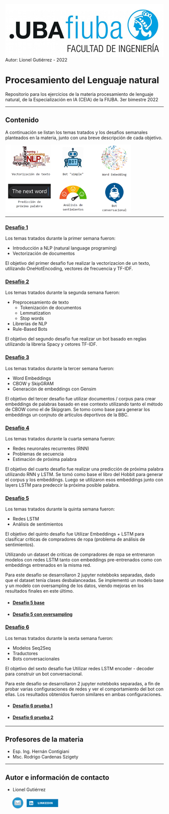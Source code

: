 <img src="images/logoFIUBA.jpg" width="700" align="center">
<BR>
Autor: Lionel Gutiérrez - 2022

#  Procesamiento del Lenguaje natural
Repositorio para los ejercicios de la materia procesamiento de lenguaje natural, de la Especialización en IA (CEIA) de la FIUBA. 3er bimestre 2022

---

## Contenido

A continuación se listan los temas tratados y los desafios semanales planteados en la materia, junto con una breve descripción de cada objetivo.

<img src="images/desafios.png" width="400" align="center">

--------------------


### [Desafío 1](Desafio%201/Desafio_1.ipynb)

Los temas tratados durante la primer semana fueron:

* Introducción a NLP (natural language programing)
* Vectorización de documentos

El objetivo del primer desafio fue realizar la vectorizacion de un texto, utilizando OneHotEncoding, vectores de frecuencia y TF-IDF.

### [Desafío 2](Desafio%202/Desafio_2.ipynb)

Los temas tratados durante la segunda semana fueron:

* Preprocesamiento de texto
    * Tokenización de documentos
    * Lemmatization
    * Stop words
* Librerías de NLP 
* Rule-Based Bots

El objetivo del segundo desafio fue realizar un bot basado en reglas utilizando la libreria Spacy y cetores TF-IDF.


### [Desafío 3](Desafio%203/Desafio_3.ipynb)

Los temas tratados durante la tercer semana fueron:

* Word Embeddings
* CBOW y SkipGRAM
* Generación de embeddings con Gensim

El objetivo del tercer desafio fue utilizar documentos / corpus para crear embeddings de palabras basado en ese contexto utilizando tanto el método de CBOW como el de Skipgram. Se tomo como base para generar los embeddings un conjnuto de artículos deportivos de la BBC.

### [Desafío 4](Desafio%204/Desafio_4.ipynb)

Los temas tratados durante la cuarta semana fueron:

* Redes neuronales recurrentes (RNN)
* Problemas de secuencia
* Estimación de próxima palabra

El objetivo del cuarto desafio fue realizar una predicción de próxima palabra utilizando RNN y LSTM. Se tomó como base el libro del Hobbit para generar el corpus y los embeddings. Luego se utilizaron esos embeddings junto con layers LSTM para predeccir la próxima posible palabra.

### [Desafío 5](Desafio%205/Desafio_5.ipynb)

Los temas tratados durante la quinta semana fueron:

* Redes LSTM
* Análisis de sentimientos

El objetivo del quinto desafio fue Utilizar Embeddings +
LSTM para clasificar críticas de compradores de ropa (problema de análisis de sentimientos).

Utilizando un dataset de criticas de compradores de ropa se entrenaron modelos con redes LSTM tanto con embeddings pre-entrenados como con embeddings entrenados en la misma red.

Para este desafio se desarrollaron 2 jupyter notebboks separadas, dado que el dataset tenía clases desbalanceadas. Se implementó un modelo base y un modelo con oversampling de los datos, viendo mejoras en los resultados finales en este último.

* #### [Desafío 5 base](Desafio%205/Desafio_5.ipynb)
* #### [Desafío 5 con oversampling](Desafio%205/Desafio_5_oversampling.ipynb)

### [Desafío 6](Desafio%206/Desafio_6.ipynb)

Los temas tratados durante la sexta semana fueron:

* Modelos Seq2Seq
* Traductores
* Bots conversacionales

El objetivo del sexto desafio fue Utilizar redes LSTM encoder - decoder para construir un bot conversacional.

Para este desafio se desarrollaron 2 jupyter notebboks separadas, a fín de probar varias configuraciones de redes y ver el comportamiento del bot con ellas. Los resultados obtenidos fueron similares en ambas configuraciones.

* #### [Desafío 6 prueba 1](Desafio%206/Desafio_6.ipynb)
* #### [Desafío 6 prueba 2](Desafio%206/Desafio_6_test2.ipynb)

<HR>

## Profesores de la materia
* Esp. Ing. Hernán Contigiani
* Msc. Rodrigo Cardenas Szigety

<HR>

## Autor e información de contacto
* Lionel Gutiérrez

&nbsp;&nbsp;&nbsp;&nbsp;&nbsp;<a href="mailto:lionelgutierrez@gmail.com"><img src="images/mail.png" width="40" align="center"></a>&nbsp;&nbsp;<a href="https://www.linkedin.com/in/gutierrezlionel/"><img src="images/linkedin.svg" width="100" align="center"></a>

